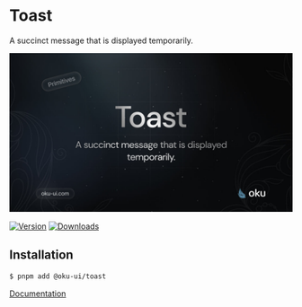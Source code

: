 # Toast
A succinct message that is displayed temporarily.

![@oku-ui/toast](./../../../.github/assets/og/oku-toast.jpg)

[![Version](https://img.shields.io/npm/v/@oku-ui/toast?style=flat&colorA=18181B&colorB=28CF8D)](https://www.npmjs.com/package/@oku-ui/toast) [![Downloads](https://img.shields.io/npm/dm/@oku-ui/toast?style=flat&colorA=18181B&colorB=28CF8D)](https://www.npmjs.com/package/@oku-ui/toast)

## Installation

```sh
$ pnpm add @oku-ui/toast
```

[Documentation](https://oku-ui.com/primitives/components/toast)
